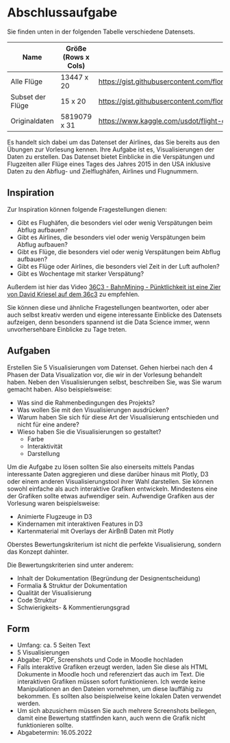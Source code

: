 # Abschlussaufgabe
Sie finden unten in der folgenden Tabelle verschiedene Datensets.

| Name | Größe (Rows x Cols) | URL |
| --- | --- | --- |
| Alle Flüge | 13447 x 20 | https://gist.githubusercontent.com/florianeichin/cfa1705e12ebd75ff4c321427126ccee/raw/c86301a0e5d0c1757d325424b8deec04cc5c5ca9/flights_all_cleaned.csv 
| Subset der Flüge | 15 x 20 | https://gist.githubusercontent.com/florianeichin/b877d354d6bc52e6ce840572e40b0497/raw/19759410471073756a388dada5fcb40109f0d13e/flights_subset_cleaned.csv
| Originaldaten | 5819079 x 31 | https://www.kaggle.com/usdot/flight-delays#flights.csv

Es handelt sich dabei um das Datenset der Airlines, das Sie bereits aus den Übungen zur Vorlesung kennen.
Ihre Aufgabe ist es, Visualisierungen der Daten zu erstellen. 
Das Datenset bietet Einblicke in die Verspätungen und Flugzeiten aller Flüge eines Tages des Jahres 2015 in den USA inklusive Daten zu den Abflug- und Zielflughäfen, Airlines und Flugnummern.

## Inspiration
Zur Inspiration können folgende Fragestellungen dienen:
- Gibt es Flughäfen, die besonders viel oder wenig Verspätungen beim Abflug aufbauen?
- Gibt es Airlines, die besonders viel oder wenig Verspätungen beim Abflug aufbauen?
- Gibt es Flüge, die besonders viel oder wenig Verspätungen beim Abflug aufbauen?
- Gibt es Flüge oder Airlines, die besonders viel Zeit in der Luft aufholen?
- Gibt es Wochentage mit starker Verspätung?

Außerdem ist hier das Video [36C3 - BahnMining - Pünktlichkeit ist eine Zier von David Kriesel auf dem 36c3](https://www.youtube.com/watch?v=0rb9CfOvojk) zu empfehlen.

Sie können diese und ähnliche Fragestellungen beantworten, oder aber auch selbst kreativ werden und eigene interessante Einblicke des Datensets aufzeigen, denn besonders spannend ist die Data Science immer, wenn unvorhersehbare Einblicke zu Tage treten.

## Aufgaben
Erstellen Sie 5 Visualisierungen vom Datenset. 
Gehen hierbei nach den 4 Phasen der Data Visualization vor, die wir in der Vorlesung behandelt haben.
Neben den Visualisierungen selbst, beschreiben Sie, was Sie warum gemacht haben. Also beispielsweise:
- Was sind die Rahmenbedingungen des Projekts?
- Was wollen Sie mit den Visualisierungen ausdrücken?
- Warum haben Sie sich für diese Art der Visualisierung entschieden und nicht für eine andere? 
- Wieso haben Sie die Visualisierungen so gestaltet? 
    - Farbe
    - Interaktivität
    - Darstellung

Um die Aufgabe zu lösen sollten Sie also einerseits mittels Pandas interessante Daten aggregieren und diese darüber hinaus mit Plotly, D3 oder einem anderen Visualisierungstool ihrer Wahl darstellen. Sie können sowohl einfache als auch interaktive Grafiken entwickeln. Mindestens eine der Grafiken sollte etwas aufwendiger sein. Aufwendige Grafiken aus der Vorlesung waren beispielsweise:
- Animierte Flugzeuge in D3
- Kindernamen mit interaktiven Features in D3
- Kartenmaterial mit Overlays der AirBnB Daten mit Plotly

Oberstes Bewertungskriterium ist nicht die perfekte Visualisierung, sondern das Konzept dahinter.

Die Bewertungskriterien sind unter anderem: 
- Inhalt der Dokumentation (Begründung der Designentscheidung)
- Formalia & Struktur der Dokumentation
- Qualität der Visualisierung
- Code Struktur
- Schwierigkeits- & Kommentierungsgrad


## Form
- Umfang: ca. 5 Seiten Text
- 5 Visualisierungen
- Abgabe: PDF, Screenshots und Code in Moodle hochladen
- Falls interaktive Grafiken erzeugt werden, laden Sie diese als HTML Dokumente in Moodle hoch und referenziert das auch im Text. Die interaktiven Grafiken müssen sofort funktionieren. Ich werde keine Manipulationen an den Dateien vornehmen, um diese lauffähig zu bekommen. Es sollten also beispielweise keine lokalen Daten verwendet werden. 
- Um sich abzusichern müssen Sie auch mehrere Screenshots beilegen, damit eine Bewertung stattfinden kann, auch wenn die Grafik nicht funktionieren sollte.
- Abgabetermin: 16.05.2022
